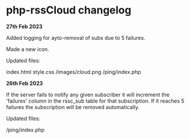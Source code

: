 # php-rssCloud changelog

**27th Feb 2023**

Added logging for ayto-removal of subs due to 5 failures.

Made a new icon.

Updated files:

index.html
style.css
/images/cloud.png
/ping/index.php

**26th Feb 2023**

If the server fails to notify any given subscriber it will increment the 'failures' column in the rssc_sub table for that subscription. If it reaches 5 failures the subscription will be removed automatically.

Updated files:

/ping/index.php

